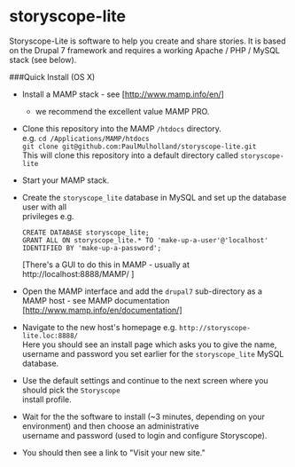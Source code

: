 # storyscope-lite

Storyscope-Lite is software to help you create and share stories. It is based on the Drupal 7 framework and requires a working Apache / PHP / MySQL stack (see below).

###Quick Install (OS X)

- Install a MAMP stack - see [http://www.mamp.info/en/]  
    - we recommend the excellent value MAMP PRO.  

- Clone this repository into the MAMP ```/htdocs``` directory.  
    e.g. ```cd /Applications/MAMP/htdocs```  
    ```git clone git@github.com:PaulMulholland/storyscope-lite.git```  
    This will clone this repository into a default directory called  ```storyscope-lite```  
- Start your MAMP stack.    
- Create the ```storyscope_lite``` database in MySQL and set up the database user with all  
  privileges e.g.  
    ```mysql
    CREATE DATABASE storyscope_lite;
    GRANT ALL ON storyscope_lite.* TO 'make-up-a-user'@'localhost' IDENTIFIED BY 'make-up-a-password';
    ```  
    [There's a GUI to do this in MAMP - usually at http://localhost:8888/MAMP/ ]
- Open the MAMP interface and add the ```drupal7``` sub-directory as a MAMP host - see MAMP documentation  
  [http://www.mamp.info/en/documentation/]
- Navigate to the new host's homepage e.g. ```http://storyscope-lite.loc:8888/```  
  Here you should see an install page which asks you to give the name, username and password you set earlier for the ```storyscope_lite``` MySQL database.
- Use the default settings and continue to the next screen where you should pick the ```Storyscope```  
  install profile.
- Wait for the the software to install (~3 minutes, depending on your environment) and then choose an administrative  
  username and password (used to login and configure Storyscope).
- You should then see a link to "Visit your new site."
